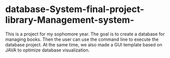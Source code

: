 # database-System-final-project-library-Management-system-
  This is a project for my sophomore year. The goal is to create a database for managing books. Then the user can use the command line to execute the database project.
  At the same time, we also made a GUI template based on JAVA to optimize database visualization.
